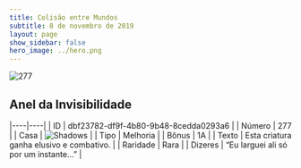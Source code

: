 ```yaml
---
title: Colisão entre Mundos
subtitle: 8 de novembro de 2019
layout: page
show_sidebar: false
hero_image: ../hero.png
---
```


![277](https://cdn.keyforgegame.com/media/card_front/pt/452_277_F7RPHF6XHVWC_pt.png)

## Anel da Invisibilidade

|----|----|
| ID | dbf23782-df9f-4b80-9b48-8cedda0293a6 |
| Número | 277 |
| Casa | ![Shadows](https://archonarcana.com/images/thumb/e/ee/Shadows.png/22px-Shadows.png "Sombras") |
| Tipo | Melhoria |
| Bônus | 1A |
| Texto | Esta criatura ganha elusivo e combativo. |
| Raridade | Rara |
| Dizeres | “Eu larguei ali só por um instante…” |
